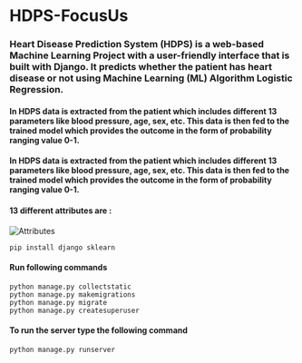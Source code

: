 # HDPS-FocusUs
### Heart Disease Prediction System (HDPS) is a web-based Machine Learning Project with a user-friendly interface that is built with Django. It predicts whether the patient has heart disease or not using Machine Learning (ML) Algorithm Logistic Regression. 

#### In HDPS data is extracted from the patient which includes different 13 parameters like blood pressure, age, sex, etc. This data is then fed to the trained model which provides the outcome in the form of probability ranging value 0-1.

####  In HDPS data is extracted from the patient which includes different 13 parameters like blood pressure, age, sex, etc. This data is then fed to the trained model which provides the outcome in the form of probability ranging value 0-1.

#### 13 different attributes are :
![Attributes](https://focusustech.com/media/tinymce/13-attributes-of-hdps.jpg)

```
pip install django sklearn
```
#### Run following commands
```
python manage.py collectstatic
python manage.py makemigrations 
python manage.py migrate
python manage.py createsuperuser
```
#### To run the server type the following command
    python manage.py runserver

